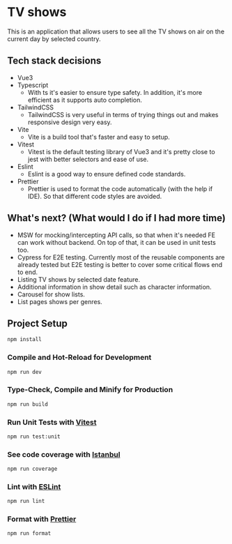 # TV shows

This is an application that allows users 
to see all the TV shows on air on the current day 
by selected country.

## Tech stack decisions

- Vue3
- Typescript
    - With ts it's easier to ensure type safety. 
    In addition, it's more efficient as it supports auto completion. 
- TailwindCSS
    - TailwindCSS is very useful in terms of trying things out and makes responsive design very easy.
- Vite
    - Vite is a build tool that's faster and easy to setup.
- Vitest
    - Vitest is the default testing library of Vue3 and it's pretty close to jest with better selectors and ease of use.
- Eslint
    - Eslint is a good way to ensure defined code standards.
- Prettier
    - Prettier is used to format the code automatically (with the help if IDE). So that different code styles are avoided.

## What's next? (What would I do if I had more time)

- MSW for mocking/intercepting API calls, so that when it's needed FE can work without backend.
    On top of that, it can be used in unit tests too. 
- Cypress for E2E testing. Currently most of the reusable components are already tested but 
    E2E testing is better to cover some critical flows end to end.
- Listing TV shows by selected date feature.
- Additional information in show detail such as character information.
- Carousel for show lists.
- List pages shows per genres.

## Project Setup

```sh
npm install
```

### Compile and Hot-Reload for Development

```sh
npm run dev
```

### Type-Check, Compile and Minify for Production

```sh
npm run build
```

### Run Unit Tests with [Vitest](https://vitest.dev/)

```sh
npm run test:unit
```

### See code coverage with [Istanbul](https://istanbul.js.org/)

```sh
npm run coverage
```

### Lint with [ESLint](https://eslint.org/)

```sh
npm run lint
```

### Format with [Prettier](https://prettier.io/)

```sh
npm run format
```
